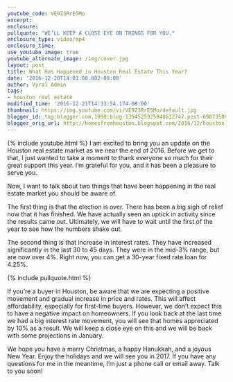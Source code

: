 ```yaml
---
youtube_code: VE9Z3RrE5Mo
excerpt:
enclosure:
pullquote: "WE’LL KEEP A CLOSE EYE ON THINGS FOR YOU."
enclosure_type: video/mp4
enclosure_time:
use_youtube_image: true
youtube_alternate_image: /img/cover.jpg
layout: post
title: What Has Happened in Houston Real Estate This Year?
date: '2016-12-20T14:01:00.002-08:00'
author: Vyral Admin
tags:
- houston real estate
modified_time: '2016-12-21T14:33:54.174-08:00'
thumbnail: https://img.youtube.com/vi/VE9Z3RrE5Mo/default.jpg
blogger_id: tag:blogger.com,1999:blog-1394525925948622747.post-6987350085950737901
blogger_orig_url: http://homesfromhouston.blogspot.com/2016/12/houston-real-estate-agent-quick-update.html
---
```

{% include youtube.html %}
I am excited to bring you an update on the Houston real estate market as we near the end of 2016. Before we get to that, I just wanted to take a moment to thank everyone so much for their great support this year. I’m grateful for you, and it has been a pleasure to serve you.

Now, I want to talk about two things that have been happening in the real estate market you should be aware of.

The first thing is that the election is over. There has been a big sigh of relief now that it has finished. We have actually seen an uptick in activity since the results came out. Ultimately, we will have to wait until the first of the year to see how the numbers shake out.

The second thing is that increase in interest rates. They have increased significantly in the last 30 to 45 days. They were in the mid-3% range, but are now over 4%. Right now, you can get a 30-year fixed rate loan for 4.25%.

{% include pullquote.html %}

If you’re a buyer in Houston, be aware that we are expecting a positive movement and gradual increase in price and rates. This will affect affordability, especially for first-time buyers. However, we don’t expect this to have a negative impact on homeowners. If you look back at the last time we had a big interest rate movement, you will see that homes appreciated by 10% as a result. We will keep a close eye on this and we will be back with some projections in January.

We hope you have a merry Christmas, a happy Hanukkah, and a joyous New Year. Enjoy the holidays and we will see you in 2017. If you have any questions for me in the meantime, I’m just a phone call or email away. Talk to you soon!
